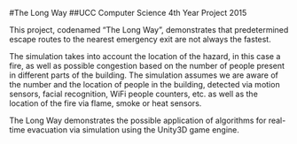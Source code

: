 #The Long Way
##UCC Computer Science 4th Year Project 2015

This project, codenamed “The Long Way”, demonstrates that predetermined escape routes to the nearest emergency exit are not always the fastest.

The simulation takes into account the location of the hazard, in this case a fire, as well as possible congestion based on the number of people present in different parts of the building.
The simulation assumes we are aware of the number and the location of people in the building, detected via motion sensors, facial recognition, WiFi people counters, etc. as well as the location of the fire via flame, smoke or heat sensors.

The Long Way demonstrates the possible application of algorithms for real-time evacuation via simulation using the Unity3D game engine.
